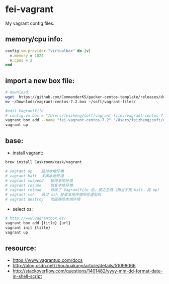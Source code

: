 # fei-vagrant
My vagrant config files.


## memory/cpu info:
```ruby
config.vm.provider "virtualbox" do |v|
  v.memory = 1024
  v.cpus = 2
end
```

## import a new box file:
```bash
# download:
wget  https://github.com/CommanderK5/packer-centos-template/releases/download/0.7.2/vagrant-centos-7.2.box
mv ~/Downlods/vagrant-centos-7.2.box ~/soft/vagrant-files/

#edit Vagrantfile
# config.vm.box = "/Users/feizheng/soft/vagrant-files/vagrant-centos-7.2.box"
vagrant box add --name "fei-vagrant-centos-7.2" "/Users/feizheng/soft/vagrant-files/vagrant-centos-7.2.box"
vagrant up
```


## base:
+ install vagrant:
```bash
brew install Caskroom/cask/vagrant

# vagrant up	启动本地环境
# vagrant halt	关闭本地环境
# vagrant suspend	暂停本地环境
# vagrant resume	恢复本地环境
# vagrant reload	修改了 Vagrantfile 后，使之生效（相当于先 halt，再 up）
# vagrant ssh	通过 ssh 登录本地环境所在虚拟机
# vagrant destroy	彻底移除本地环境
```

+ select os:
```bash
# http://www.vagrantbox.es/
vagrant box add {title} {url}
vagrant init {title}
vagrant up
```

## resource:
+ https://www.vagrantup.com/docs
+ http://blog.csdn.net/zhouhuakang/article/details/51098066
+ http://stackoverflow.com/questions/1401482/yyyy-mm-dd-format-date-in-shell-script

